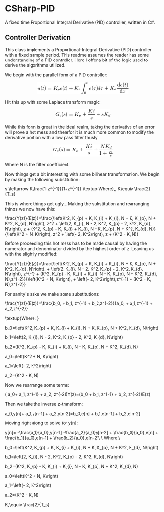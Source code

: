 # CSharp-PID
A fixed time Proportional Integral Derivative (PID) controller, written in C#.

## Controller Derivation

This class implements a Proportional-Integral-Derivative (PID) controller with a fixed sample period.
This readme assumes the reader has some understanding of a PID controller. Here I offer a bit of the logic used to derive the algorithms utilized.

We begin with the parallel form of a PID controller:

<p align="center">  <img src="/images/render.gif"/>   </p>

Hit this up with some Laplace transform magic:

<p align="center">  <img src="/images/render 1.gif"/>   </p>

While this form is great in the ideal realm, taking the derivative of an error will prove a hot mess and therefor it is much more common to modify the derivative portion with a low pass filter thusly:

<p align="center">  <img src="/images/render 2.gif"/>   </p>

Where N is the filter coefficient.

Now things get a bit interesting with some bilinear transformation. We begin by making the following substitution:  

s \leftarrow K\frac{1-z^{-1}}{1+z^{-1}}
\textup{Where}\,\, K\equiv \frac{2}{T_s}

This is where things get ugly… Making the substitution and rearranging things we now have this:

\frac{Y(z)}{E(z)}=\frac{\left(K^2\, K_{p} + K\, K_{i} + K_{i}\, N + K\, K_{p}\, N + K^2\, K_{d}\, N\right)\, z^2 + \left(2\, K_{i}\, N - 2\, K^2\, K_{p} - 2\, K^2\, K_{d}\, N\right)\, z + (K^2\, K_{p} - K\, K_{i} + K_{i}\, N - K\, K_{p}\, N + K^2\, K_{d}\, N)}{\left(K^2 + N\, K\right)\, z^2 + \left(- 2\, K^2\right)\, z + (K^2 - K\, N)}

Before proceeding this hot mess has to be made causal by having the numerator and denominator divided by the highest order of z. Leaving us with the slightly modified:

\frac{Y(z)}{E(z)}=\frac{\left(K^2\, K_{p} + K\, K_{i} + K_{i}\, N + K\, K_{p}\, N + K^2\, K_{d}\, N\right)\, + \left(2\, K_{i}\, N - 2\, K^2\, K_{p} - 2\, K^2\, K_{d}\, N\right)\, z^{-1} + (K^2\, K_{p} - K\, K_{i} + K_{i}\, N - K\, K_{p}\, N + K^2\, K_{d}\, N)\,z^{-2}}{\left(K^2 + N\, K\right)\, + \left(- 2\, K^2\right)\,z^{-1} + (K^2 - K\, N)\,z^{-2}}

For sanity's sake we make some substitutions:

\frac{Y(z)}{E(z)}=\frac{b_0\, + b_1\, z^{-1} + b_2\,z^{-2}}{a_0\, + a_1\,z^{-1} + a_2\,z^{-2}}

\textup{Where: }

b_0=\left(K^2\, K_{p} + K\, K_{i} + K_{i}\, N + K\, K_{p}\, N + K^2\, K_{d}\, N\right)

b_1=\left(2\, K_{i}\, N - 2\, K^2\, K_{p} - 2\, K^2\, K_{d}\, N\right)

b_2=(K^2\, K_{p} - K\, K_{i} + K_{i}\, N - K\, K_{p}\, N + K^2\, K_{d}\, N)

a_0=\left(K^2 + N\, K\right)

a_1=\left(- 2\, K^2\right)

a_2=(K^2 - K\, N)

Now we rearrange some terms:

( a_0+ a_1\, z^{-1} + a_2\, z^{-2})Y(z)=(b_0 + b_1\,  z^{-1} + b_2\,  z^{-2})E(z)

Then we take the inverse z-transform:

a_0\,y[n]+ a_1\,y[n-1] + a_2\,y[n-2]=b_0\,e[n] + b_1\,e[n-1] + b_2\,e[n-2]

Moving right along to solve for y[n]:

y[n]= -\frac{a_1}{a_0}\,y[n-1] -\frac{a_2}{a_0}y[n-2] + \frac{b_0}{a_0}\,e[n] + \frac{b_1}{a_0}\,e[n-1] + \frac{b_2}{a_0}\,e[n-2]\\ \\
Where:\\

b_0=\left(K^2\, K_{p} + K\, K_{i} + K_{i}\, N + K\, K_{p}\, N + K^2\, K_{d}\, N\right)

b_1=\left(2\, K_{i}\, N - 2\, K^2\, K_{p} - 2\, K^2\, K_{d}\, N\right)

b_2=(K^2\, K_{p} - K\, K_{i} + K_{i}\, N - K\, K_{p}\, N + K^2\, K_{d}\, N)

a_0=\left(K^2 + N\, K\right)

a_1=\left(- 2\, K^2\right)

a_2=(K^2 - K\, N)

K\,\equiv \frac{2}{T_s}

